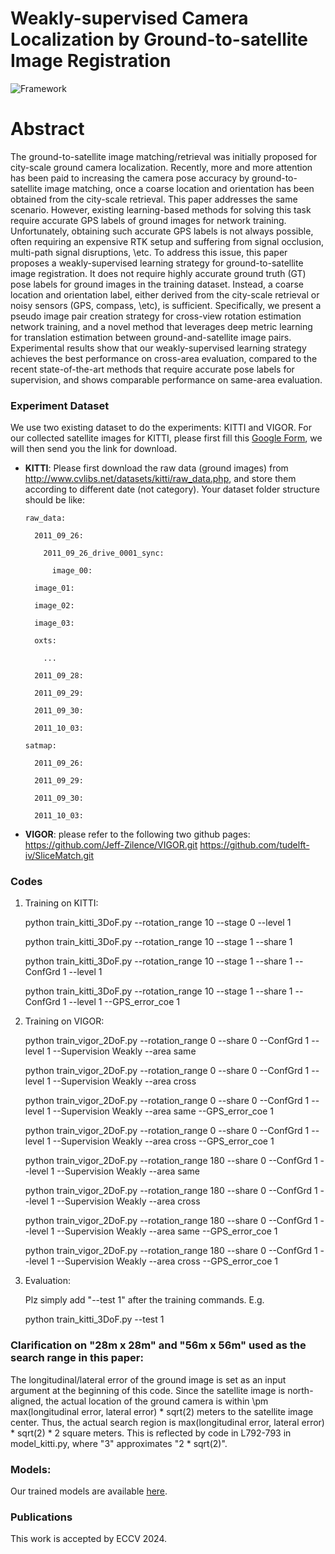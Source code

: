 # Weakly-supervised Camera Localization by Ground-to-satellite Image Registration

![Framework](./Framework.png)

# Abstract
The ground-to-satellite image matching/retrieval was initially proposed for city-scale ground camera localization. Recently, more and more attention has been paid to increasing the camera pose accuracy by ground-to-satellite image matching, once a coarse location and orientation has been obtained from the city-scale retrieval.  This paper addresses the same scenario. 
However, existing learning-based methods for solving this task require accurate GPS labels of ground images for network training. Unfortunately, obtaining such accurate GPS labels is not always possible, often requiring an expensive RTK setup and suffering from signal occlusion, multi-path signal disruptions, \etc. To address this issue, this paper proposes a weakly-supervised learning strategy for ground-to-satellite image registration. It does not require highly accurate ground truth (GT) pose labels for ground images in the training dataset. Instead, a coarse location and orientation label, either derived from the city-scale retrieval or noisy sensors (GPS, compass, \etc), is sufficient. Specifically, we present a pseudo image pair creation strategy for cross-view rotation estimation network training, and a novel method that leverages deep metric learning for translation estimation between ground-and-satellite image pairs. Experimental results show that our weakly-supervised learning strategy achieves the best performance on cross-area evaluation, compared to the recent state-of-the-art methods that require accurate pose labels for supervision, and shows comparable performance on same-area evaluation.  

### Experiment Dataset
We use two existing dataset to do the experiments: KITTI and VIGOR. For our collected satellite images for KITTI, please first fill this [Google Form](https://forms.gle/Bm8jNLiUxFeQejix7), we will then send you the link for download. 

- **KITTI**: Please first download the raw data (ground images) from http://www.cvlibs.net/datasets/kitti/raw_data.php, and store them according to different date (not category). Your dataset folder structure should be like: 


      raw_data:

        2011_09_26:

          2011_09_26_drive_0001_sync:

            image_00:

        image_01:

        image_02:

        image_03:

        oxts:

          ...

        2011_09_28:

        2011_09_29:

        2011_09_30:

        2011_10_03:

      satmap:

        2011_09_26:

        2011_09_29:

        2011_09_30:

        2011_10_03:

- **VIGOR**: please refer to the following two github pages:
  https://github.com/Jeff-Zilence/VIGOR.git
  https://github.com/tudelft-iv/SliceMatch.git

### Codes

1. Training on KITTI:

    python train_kitti_3DoF.py --rotation_range 10 --stage 0 --level 1
   
    python train_kitti_3DoF.py --rotation_range 10 --stage 1 --share 1
   
    python train_kitti_3DoF.py --rotation_range 10 --stage 1 --share 1 --ConfGrd 1 --level 1
   
    python train_kitti_3DoF.py --rotation_range 10 --stage 1 --share 1 --ConfGrd 1 --level 1 --GPS_error_coe 1

3. Training on VIGOR:
    
    python train_vigor_2DoF.py --rotation_range 0 --share 0 --ConfGrd 1 --level 1 --Supervision Weakly --area same
   
    python train_vigor_2DoF.py --rotation_range 0 --share 0 --ConfGrd 1 --level 1 --Supervision Weakly --area cross
   
    python train_vigor_2DoF.py --rotation_range 0 --share 0 --ConfGrd 1 --level 1 --Supervision Weakly --area same  --GPS_error_coe 1
   
    python train_vigor_2DoF.py --rotation_range 0 --share 0 --ConfGrd 1 --level 1 --Supervision Weakly --area cross --GPS_error_coe 1
   
    python train_vigor_2DoF.py --rotation_range 180 --share 0 --ConfGrd 1 --level 1 --Supervision Weakly --area same
   
    python train_vigor_2DoF.py --rotation_range 180 --share 0 --ConfGrd 1 --level 1 --Supervision Weakly --area cross
   
    python train_vigor_2DoF.py --rotation_range 180 --share 0 --ConfGrd 1 --level 1 --Supervision Weakly --area same --GPS_error_coe 1
   
    python train_vigor_2DoF.py --rotation_range 180 --share 0 --ConfGrd 1 --level 1 --Supervision Weakly --area cross --GPS_error_coe 1
   
   
   
2. Evaluation:

    Plz simply add "--test 1" after the training commands. E.g. 

    python train_kitti_3DoF.py --test 1

### Clarification on "28m x 28m" and "56m x 56m" used as the search range in this paper:
The longitudinal/lateral error of the ground image is set as an input argument at the beginning of this code. Since the satellite image is north-aligned, the actual location of the ground camera is within \pm max(longitudinal error, lateral error) * sqrt(2) meters to the satellite image center. Thus, the actual search region is max(longitudinal error, lateral error) * sqrt(2) * 2 square meters. This is reflected by code in L792-793 in model_kitti.py, where "3" approximates "2 * sqrt(2)". 


### Models:
Our trained models are available [here](https://anu365-my.sharepoint.com/:f:/g/personal/u6293587_anu_edu_au/EqbaNmTp8lZHu5xoZ9gt7ycB7Us_22izmh7BImRQETpjKw?e=ZDQ2Vb). 



### Publications
This work is accepted by ECCV 2024.  


